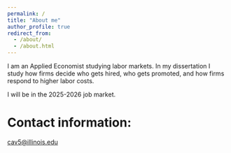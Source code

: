 ```yaml
---
permalink: /
title: "About me"
author_profile: true
redirect_from: 
  - /about/
  - /about.html
---
```

I am an Applied Economist studying labor markets. In my dissertation I study how firms decide who gets hired, who gets promoted, and how firms respond to higher labor costs.

I will be in the 2025-2026 job market.

Contact information:
====
cav5@illinois.edu

